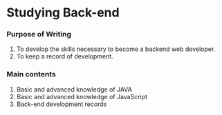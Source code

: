 # Studying Back-end


### Purpose of Writing
1. To develop the skills necessary to become a backend web developer.
2. To keep a record of development.

### Main contents
1. Basic and advanced knowledge of JAVA
2. Basic and advanced knowledge of JavaScript
3. Back-end development records
